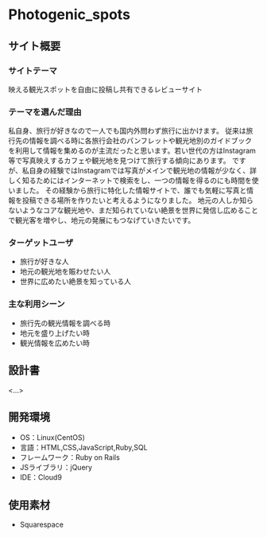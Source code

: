 # Photogenic_spots

## サイト概要
### サイトテーマ
映える観光スポットを自由に投稿し共有できるレビューサイト

### テーマを選んだ理由
私自身、旅行が好きなので一人でも国内外問わず旅行に出かけます。
従来は旅行先の情報を調べる時に各旅行会社のパンフレットや観光地別のガイドブックを利用して情報を集めるのが主流だったと思います。若い世代の方はInstagram等で写真映えするカフェや観光地を見つけて旅行する傾向にあります。
ですが、私自身の経験ではInstagramでは写真がメインで観光地の情報が少なく、詳しく知るためにはインターネットで検索をし、一つの情報を得るのにも時間を使いました。
その経験から旅行に特化した情報サイトで、誰でも気軽に写真と情報を投稿できる場所を作りたいと考えるようになりました。
地元の人しか知らないようなコアな観光地や、まだ知られていない絶景を世界に発信し広めることで観光客を増やし、地元の発展にもつなげていきたいです。

### ターゲットユーザ
- 旅行が好きな人
- 地元の観光地を賑わせたい人
- 世界に広めたい絶景を知っている人

### 主な利用シーン
- 旅行先の観光情報を調べる時
- 地元を盛り上げたい時
- 観光情報を広めたい時

## 設計書
<...>

## 開発環境
- OS：Linux(CentOS)
- 言語：HTML,CSS,JavaScript,Ruby,SQL
- フレームワーク：Ruby on Rails
- JSライブラリ：jQuery
- IDE：Cloud9

## 使用素材
- Squarespace